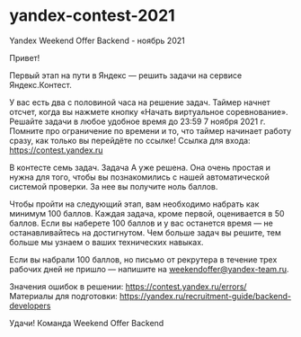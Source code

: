 # yandex-contest-2021
Yandex Weekend Offer Backend - ноябрь 2021

Привет!

Первый этап на пути в Яндекс — решить задачи на сервисе Яндекс.Контест. 

У вас есть два с половиной часа на решение задач. Таймер начнет отсчет, когда вы нажмете кнопку «Начать виртуальное соревнование». Решайте задачи в любое удобное время до 23:59 7 ноября 2021 г.
Помните про ограничение по времени и то, что таймер начинает работу сразу, как только вы перейдёте по ссылке!
Ссылка для входа: https://contest.yandex.ru

В контесте семь задач. Задача А уже решена. Она очень простая и нужна для того, чтобы вы познакомились с нашей автоматической системой проверки. За нее вы получите ноль баллов.

Чтобы пройти на следующий этап, вам необходимо набрать как минимум 100 баллов. Каждая задача, кроме первой, оценивается в 50 баллов. Если вы наберете 100 баллов и у вас останется время — не останавливайтесь на достигнутом. Чем больше задач вы решите, тем больше мы узнаем о ваших технических навыках.

Если вы набрали 100 баллов, но письмо от рекрутера в течение трех рабочих дней не пришло — напишите на weekendoffer@yandex-team.ru.   
 
Значения ошибок в решении: https://contest.yandex.ru/errors/  
Материалы для подготовки: https://yandex.ru/recruitment-guide/backend-developers

Удачи!
Команда Weekend Offer Backend
